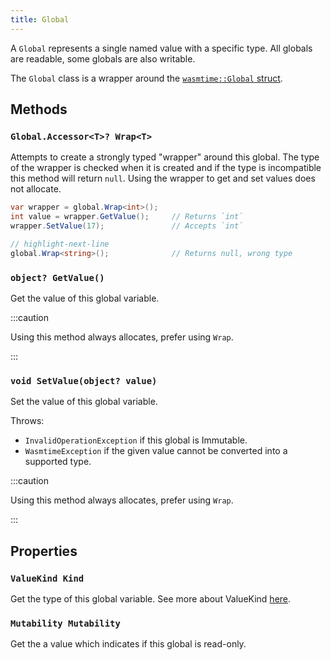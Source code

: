 ```yaml
---
title: Global
---
```


A `Global` represents a single named value with a specific type. All globals are readable, some globals are also writable.

The `Global` class is a wrapper around the [`wasmtime::Global` struct](https://docs.rs/wasmtime/latest/wasmtime/struct.Global.html).

## Methods

### `Global.Accessor<T>? Wrap<T>`

Attempts to create a strongly typed "wrapper" around this global. The type of the wrapper is checked when it is created and if the type is incompatible this method will return `null`. Using the wrapper to get and set values does not allocate.

```csharp title="Global Accessor"
var wrapper = global.Wrap<int>();
int value = wrapper.GetValue();     // Returns `int`
wrapper.SetValue(17);               // Accepts `int`

// highlight-next-line
global.Wrap<string>();              // Returns null, wrong type
```

### `object? GetValue()`

Get the value of this global variable.

:::caution

Using this method always allocates, prefer using `Wrap`.

:::

### `void SetValue(object? value)`

Set the value of this global variable.

Throws:
 - `InvalidOperationException` if this global is Immutable.
 - `WasmtimeException` if the given value cannot be converted into a supported type.

:::caution

Using this method always allocates, prefer using `Wrap`.

:::

## Properties

### `ValueKind Kind`

Get the type of this global variable. See more about ValueKind [here](./valuekind.md).

### `Mutability Mutability`

Get the a value which indicates if this global is read-only.